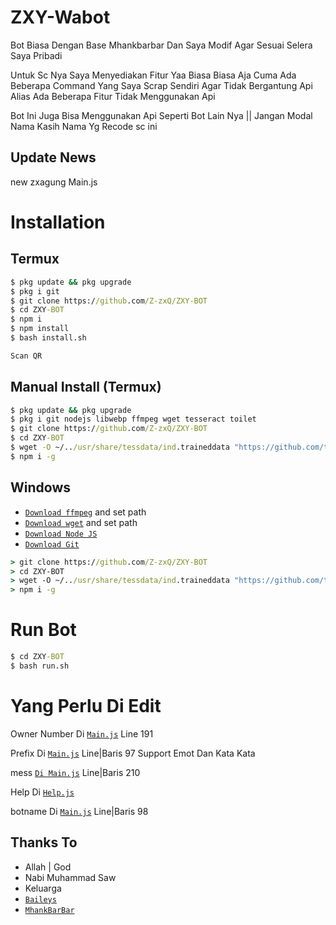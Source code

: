 # ZXY-Wabot

Bot Biasa Dengan Base Mhankbarbar Dan Saya Modif Agar Sesuai Selera Saya Pribadi

Untuk Sc Nya Saya Menyediakan Fitur Yaa Biasa Biasa Aja Cuma Ada Beberapa Command Yang Saya Scrap Sendiri Agar Tidak Bergantung Api Alias Ada Beberapa Fitur Tidak Menggunakan Api

Bot Ini Juga Bisa Menggunakan Api Seperti Bot Lain Nya || Jangan Modal Nama Kasih Nama Yg Recode sc ini

## Update News

new zxagung Main.js

# Installation

## Termux
```cmd
$ pkg update && pkg upgrade
$ pkg i git
$ git clone https://github.com/Z-zxQ/ZXY-BOT
$ cd ZXY-BOT
$ npm i
$ npm install
$ bash install.sh

Scan QR
```

## Manual Install (Termux)
```cmd
$ pkg update && pkg upgrade
$ pkg i git nodejs libwebp ffmpeg wget tesseract toilet
$ git clone https://github.com/Z-zxQ/ZXY-BOT
$ cd ZXY-BOT
$ wget -O ~/../usr/share/tessdata/ind.traineddata "https://github.com/tesseract-ocr/tessdata/blob/master/ind.traineddata?raw=true"
$ npm i -g
```

## Windows
* [`Download ffmpeg`](https://ffmpeg.org/download.html#build-windows) and set path
* [`Download wget`](https://eternallybored.org/misc/wget/releases/) and set path
* [`Download Node JS`](https://nodejs.org/en/download/)
* [`Download Git`](https://git-scm.com/downloads)
```cmd
> git clone https://github.com/Z-zxQ/ZXY-BOT
> cd ZXY-BOT
> wget -O ~/../usr/share/tessdata/ind.traineddata "https://github.com/tesseract-ocr/tessdata/blob/master/ind.traineddata?raw=true"
> npm i -g
```

# Run Bot
```cmd
$ cd ZXY-BOT
$ bash run.sh
```

# Yang Perlu Di Edit
 
Owner Number Di [`Main.js`](https://github.com/Z-zxQ/ZXY-BOT/blob/main/main.js) Line 191

Prefix Di [`Main.js`](https://github.com/Z-zxQ/ZXY-BOT/blob/main/main.js) Line|Baris 97 Support Emot Dan Kata Kata

mess [`Di Main.js`](https://github.com/Z-zxQ/ZXY-BOT/blob/main/main.js) Line|Baris 210

Help Di [`Help.js`](https://github.com/Z-zxQ/ZXY-BOT/blob/main/src/help.js)

botname Di [`Main.js`](https://github.com/Z-zxQ/ZXY-BOT/blob/main/main.js) Line|Baris 98

## Thanks To

* Allah | God
* Nabi Muhammad Saw
* Keluarga
* [`Baileys`](https://github.com/adiwajshing/Baileys)
* [`MhankBarBar`](https://github.com/MhankBarBar)


